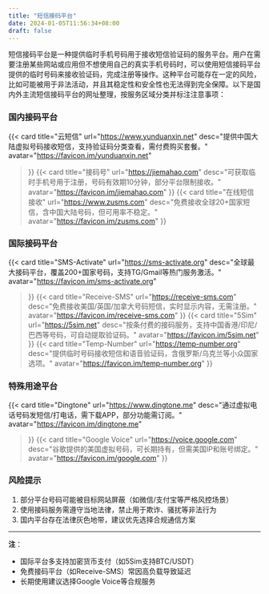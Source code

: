 ```yaml
---
title: "短信接码平台"
date: 2024-01-05T11:56:34+08:00
draft: false
---
```




短信接码平台是一种提供临时手机号码用于接收短信验证码的服务平台。用户在需要注册某些网站或应用但不想使用自己的真实手机号码时，可以使用短信接码平台提供的临时号码来接收验证码，完成注册等操作。这种平台可能存在一定的风险，比如可能被用于非法活动，并且其稳定性和安全性也无法得到完全保障。以下是国内外主流短信接码平台的网址整理，按服务区域分类并标注注意事项：


### **国内接码平台**

<div class="row"> 

{{< card
    title="云短信"
    url="https://www.yunduanxin.net"
    desc="提供中国大陆虚拟号码接收短信，支持验证码分类查看，需付费购买套餐。"
    avatar="https://favicon.im/yunduanxin.net"
>}}
{{< card
    title="接码号"
    url="https://jiemahao.com"
    desc="可获取临时手机号用于注册，号码有效期10分钟，部分平台限制接收。"
    avatar="https://favicon.im/jiemahao.com"
>}}
{{< card
    title="在线短信接收"
    url="https://www.zusms.com"
    desc="免费接收全球20+国家短信，含中国大陆号码，但可用率不稳定。"
    avatar="https://favicon.im/zusms.com"
>}}

</div>


### **国际接码平台**

<div class="row"> 

{{< card
    title="SMS-Activate"
    url="https://sms-activate.org"
    desc="全球最大接码平台，覆盖200+国家号码，支持TG/Gmail等热门服务激活。"
    avatar="https://favicon.im/sms-activate.org"
>}}
{{< card
    title="Receive-SMS"
    url="https://receive-sms.com"
    desc="免费接收美国/英国/加拿大号码短信，实时显示内容，无需注册。"
    avatar="https://favicon.im/receive-sms.com"
>}}
{{< card
    title="5Sim"
    url="https://5sim.net"
    desc="按条付费的接码服务，支持中国香港/印尼/巴西等号码，可自动提取验证码。"
    avatar="https://favicon.im/5sim.net"
>}}
{{< card
    title="Temp-Number"
    url="https://temp-number.org"
    desc="提供临时号码接收短信和语音验证码，含俄罗斯/乌克兰等小众国家选项。"
    avatar="https://favicon.im/temp-number.org"
>}}

</div>


### **特殊用途平台**

<div class="row"> 

{{< card
    title="Dingtone"
    url="https://www.dingtone.me"
    desc="通过虚拟电话号码发短信/打电话，需下载APP，部分功能需订阅。"
    avatar="https://favicon.im/dingtone.me"
>}}
{{< card
    title="Google Voice"
    url="https://voice.google.com"
    desc="谷歌提供的美国虚拟号码，可长期持有，但需美国IP和账号绑定。"
    avatar="https://favicon.im/google.com"
>}}

</div>


### **风险提示**

1. 部分平台号码可能被目标网站屏蔽（如微信/支付宝等严格风控场景）
2. 使用接码服务需遵守当地法律，禁止用于欺诈、骚扰等非法行为
3. 国内平台存在法律灰色地带，建议优先选择合规通信方案

---

**注**：

- 国际平台多支持加密货币支付（如5Sim支持BTC/USDT）
- 免费接码平台（如Receive-SMS）常因高负载导致延迟
- 长期使用建议选择Google Voice等合规服务